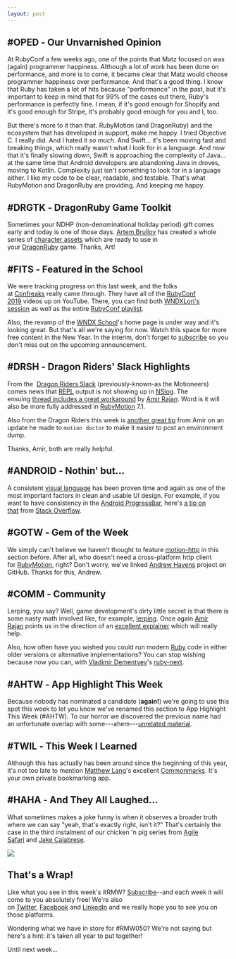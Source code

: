 ```yaml
---
layout: post
---
```


#OPED ‐ Our Unvarnished Opinion
-------------------------------

At RubyConf a few weeks ago, one of the points that Matz focused on was (again) programmer happiness. Although a lot of work has been done on performance, and more is to come, it became clear that Matz would choose programmer happiness over performance. And that's a good thing. I know that Ruby has taken a lot of hits because "performance" in the past, but it's important to keep in mind that for 99% of the cases out there, Ruby's performance is perfectly fine. I mean, if it's good enough for Shopify and it's good enough for Stripe, it's probably good enough for you and I, too.

But there's more to it than that. RubyMotion (and DragonRuby) and the ecosystem that has developed in support, make me happy. I tried Objective C. I really did. And I hated it *so much*. And Swift... it's been moving fast and breaking things, which really wasn't what I look for in a language. And now that it's finally slowing down, Swift is approaching the complexity of Java... at the same time that Android developers are abandoning Java in droves, moving to Kotlin. Complexity just isn't something to look for in a language either. I like my code to be clear, readable, and testable. That's what RubyMotion and DragonRuby are providing. And keeping me happy.

#DRGTK ‐ DragonRuby Game Toolkit
--------------------------------

Sometimes your NDHP (non-denominational holiday period) gift comes early and today is one of those days. [Artem Brullov](https://twitter.com/brullov_art) has created a whole series of [character assets](https://twitter.com/brullov_art/status/1199463324108374016) which are ready to use in your [DragonRuby](https://dragonruby.itch.io/) game. Thanks, Art!

#FITS ‐ Featured in the School
------------------------------

We were tracking progress on this last week, and the folks at [Confreaks](https://www.confreaks.com/) really came through. They have all of the [RubyConf 2019](http://www.rubyconf.com/) videos up on YouTube. There, you can find both [WNDXLori's session](https://www.youtube.com/watch?v=9eqjppyV6iY) as well as the entire [RubyConf playlist](https://www.youtube.com/playlist?list=PLE7tQUdRKcyZDE8nFrKaqkpd-XK4huygU).

Also, the revamp of the [WNDX School](https://wndx.school/)'s home page is under way and it's looking great. But that's all we're saying for now. Watch this space for more free content in the New Year. In the interim, don't forget to [subscribe](https://motivated-experimenter-209.ck.page/bd51551808?ck_subscriber_id=612863934) so you don't miss out on the upcoming announcement.

#DRSH ‐ Dragon Riders' Slack Highlights
---------------------------------------

From the  [Dragon Riders Slack](https://motioneers.slack.com/) (previously-known-as the Motioneers) comes news that [REPL](http://www.rubymotion.com/tour/features) output is not showing up in [NSlog](http://www.rubymotion.com/news_archive/2013-08-26-new-in-rubymotion-versioning-bundler-run-on.html). The ensuing [thread includes a great workaround](https://motioneers.slack.com/archives/C055RS0VA/p1575563506111900%20) by [Amir Rajan](https://motioneers.slack.com/team/U07C64R8C). Word is it will also be more fully addressed in [RubyMotion](http://www.rubymotion.com/) 7.1.

Also from the Dragon Riders this week is [another great tip](https://motioneers.slack.com/archives/C055RDLS0/p1575679068062400?thread_ts=1575668325.060100) from Amir on an update he made to `motion doctor` to make it easier to post an environment dump.

Thanks, Amir, both are really helpful.

#ANDROID ‐ Nothin' but...
-------------------------

A consistent [visual language](https://www.fastcompany.com/3047340/how-your-brain-understands-visual-language) has been proven time and again as one of the most important factors in clean and usable UI design. For example, if you want to have consistency in the [Android ProgressBar](https://developer.android.com/reference/android/widget/ProgressBar), here's [a tip on that](https://stackoverflow.com/questions/59061879/how-to-recreate-the-progress-bar-rotation) from [Stack Overflow](https://stackoverflow.com/).

#GOTW ‐ Gem of the Week
-----------------------

We simply can't believe we haven't thought to feature [motion-http](https://github.com/rubymotion-community/motion-http) in this section before. After all, who doesn't need a cross-platform http client for [RubyMotion](http://www.rubymotion.com/), right? Don't worry, we've linked [Andrew Havens](https://twitter.com/Misbehavens) project on GitHub. Thanks for this, Andrew.

#COMM ‐ Community
-----------------

Lerping, you say? Well, game development's dirty little secret is that there is some nasty math involved like, for example, [lerping](https://www.gamedev.net/articles/programming/general-and-gameplay-programming/a-brief-introduction-to-lerp-r4954/). Once again [Amir Rajan](https://twitter.com/amirrajan) points us in the direction of an [excellent explainer](https://twitter.com/amirrajan/status/1197581656498020357?s=20) which will really help.

Also, how often have you wished you could run modern [Ruby](https://www.ruby-lang.org/) code in either older versions or alternative implementations? You can stop wishing because now you can, with [Vladimir Dementyev](https://twitter.com/Palkan_Tula)'s [ruby-next](https://github.com/ruby-next/ruby-next).

#AHTW ‐ App Highlight This Week
-------------------------------

Because nobody has nominated a candidate (**again!**) we're going to use this spot this week to let you know we've renamed this section to App Highlight This Week (#AHTW). To our horror we discovered the previous name had an unfortunate overlap with some---ahem---[unrelated material](https://twitter.com/hashtag/AHOTW).

#TWIL ‐ This Week I Learned
---------------------------

Although this has actually has been around since the beginning of this year, it's not too late to mention [Matthew Lang](https://twitter.com/matthewlang)'s excellent [Commonmarks](https://mattisms.blog/2019/01/01/say-hi-to.html). It's your own private bookmarking app.

#HAHA ‐ And They All Laughed...
-----------------------------

What sometimes makes a joke funny is when it observes a broader truth where we can say "yeah, that's exactly right, isn't it?" That's certainly the case in the third instalment of our chicken 'n pig series from [Agile Safari](https://agileforall.com/category/agile-safari/) and [Jake Calabrese](https://twitter.com/jcalabrese).

![](http://intellog.com/assets/AgileSafari3-600x234.png)

That's a Wrap!
--------------

Like what you see in this week's #RMW? [Subscribe](https://motivated-experimenter-209.ck.page/bd51551808?ck_subscriber_id=612863934)--and each week it will come to you absolutely free! We're also on [Twitter](https://twitter.com/wndxschool), [Facebook](https://www.facebook.com/wndxschool) and [LinkedIn](https://www.linkedin.com/company/19026986) and we really hope you to see you on those platforms.

Wondering what we have in store for #RMW050? We're not saying but here's a hint: it's taken all year to put together!

Until next week...